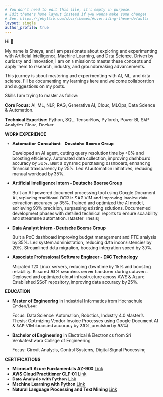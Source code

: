 ```yaml
---
# You don't need to edit this file, it's empty on purpose.
# Edit theme's home layout instead if you wanna make some changes
# See: https://jekyllrb.com/docs/themes/#overriding-theme-defaults
layout: single
author_profile: true
---
```


Hi 👋

My name is Shreya, and I am passionate about exploring and experimenting with Artificial Intelligence, Machine Learning, and Data Science. Driven by curiosity and innovation, I am on a mission to master these concepts and apply them to research, industry, and groundbreaking advancements.

This journey is about mastering and experimenting with AI, ML, and data science. I'll be documenting my learnings here and welcome collaboration and suggestions on my posts.

Skills I am trying to master as follow:

**Core Focus:** AI, ML, NLP, RAG, Generative AI, Cloud, MLOps, Data Science & Automation.

**Technical Expertise:** Python, SQL, TensorFlow, PyTorch, Power BI, SAP Analytics Cloud, Docker.


**WORK EXPERIENCE**

* **Automation Consultant - Deustche Boerse Group**
  
  Developed an AI agent, cutting query resolution time by 40% and boosting efficiency. Automated data collection, improving dashboard accuracy by 30%. Built a dynamic purchasing dashboard, enhancing financial transparency by 25%. Led AI automation initiatives, reducing manual workload by 35%.

* **Artificial Intelligence Intern - Deutsche Boerse Group**
  
  Built an AI-powered document processing tool using Google Document AI, replacing traditional OCR in SAP VIM and improving invoice data extraction accuracy by 35%. Trained and optimized the AI model, achieving 93% precision, surpassing existing solutions. Documented development phases with detailed technical reports to ensure scalability and streamline automation. [Master Thesis]

* **Data Analyst Intern - Deutsche Boerse Group**
  
  Built a PoC dashboard improving budget management and FTE analysis by 35%. Led system administration, reducing data inconsistencies by 20%. Streamlined data migration, boosting integration speed by 30%.

* **Associate Professional Software Engineer - DXC Technology**
  
  Migrated 120 Linux servers, reducing downtime by 15% and boosting reliability. Ensured 99% seamless server handover during cutovers. Deployed and optimized cloud infrastructure across AWS & Azure. Established SSoT repository, improving data accuracy by 25%.


**EDUCATION**

* **Master of Engineering** in Industrial Informatics from Hochschule Emden/Leer.
  
  Focus: Data Science, Automation, Robotics, Industry 4.0
  Master’s Thesis: Optimizing Vendor Invoice Processes using Google Document AI & SAP VIM (boosted accuracy by 35%, precision by 93%)

* **Bachelor of Engineering** in Electrical & Electronics from Sri Venkateshwara College of Engineering.
  
  Focus: Circuit Analysis, Control Systems, Digital Signal Processing


**CERTIFICATIONS**

* **Microsoft Azure Fundamentals AZ-900** [Link](https://www.credly.com/users/shreya-r.fbc2b33c)
* **AWS Cloud Practitioner CLF-01** [Link](https://www.credly.com/users/shreya-r.fbc2b33c)
* **Data Analysis with Python** [Link](https://courses.cognitiveclass.ai/certificates/84cb0b5039ab4e9d8900df5758f4f88a)
* **Machine Learning with Python** [Link](https://freecodecamp.org/certification/shreyarangamuthaiah/machine-learning-with-python-v7)
* **Natural Language Processing and Text Mining** [Link](https://simpli-web.app.link/e/PPaCmBpKGTb)

